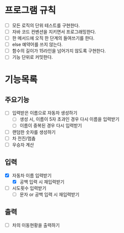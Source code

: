# 프로그램 규칙
- [ ] 모든 로직의 단위 테스트를 구현한다.
- [ ] 자바 코드 컨벤션을 지키면서 프로그래밍한다.
- [ ] 한 메서드에 오직 한 단계의 들여쓰기를 한다.
- [ ] else 예약어를 쓰지 않는다.
- [ ] 함수의 길이가 15라인을 넘어가지 않도록 구현한다.
- [ ] 기능 단위로 커밋한다.

# 기능목록
## 주요기능
- [ ] 입력받은 이름으로 자동차 생성하기
  - [ ] 생성 시, 이름이 5자 초과인 경우 다시 이름을 입력받기
  - [ ] 이름이 중복된 경우 다시 입력받기
- [ ] 랜덤한 숫자를 생성하기
- [ ] 차 전진/멈춤
- [ ] 우승자 계산

## 입력
- [X] 자동차 이름 입력받기
  - [x] 공백 입력 시 재입력받기
- [ ] 시도횟수 입력받기
  - [ ] 문자 or 공백 입력 시 재입력받기 

## 출력
- [ ] 차의 이동현황을 출력하기
